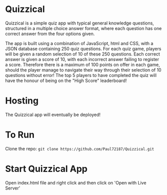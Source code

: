 # Quizzical

Quizzical is a simple quiz app with typical general knowledge questions, structured in a multiple choice answer format, where each question has one correct answer from the four options given.

The app is built using a combination of JavaScript, html and CSS, with a JSON database containing 250 quiz questions. For each quiz game, players will be given a random selection of 10 of these 250 questions. Each correct answer is given a score of 10, with each incorrect answer failing to register a score. Therefore there is a maximum of 100 points on offer in each game, should the player manage to navigate their way through their selection of 10 questions without error! The top 5 players to have completed the quiz will have the honour of being on the "High Score" leaderboard!

# Hosting

The Quizzical app will eventually be deployed!

# To Run

Clone the repo: `git clone https://github.com/Paul72187/Quizzical.git`

# Start Quizzical App

Open index.html file and right click and then click on 'Open with Live Server'
